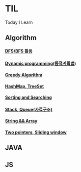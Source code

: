 # TIL
Today I Learn

## Algorithm
#### [DFS/BFS 활용](https://github.com/jun111haha/TIL/blob/main/Algorithm/DFS%2C%20BFS%20%ED%99%9C%EC%9A%A9.md) 
#### [Dynamic programming(동적계획법)](https://github.com/jun111haha/TIL/blob/main/Algorithm/Dynamic%20programming(%EB%8F%99%EC%A0%81%EA%B3%84%ED%9A%8D%EB%B2%95).md)
#### [Greedy Algorithm](https://github.com/jun111haha/TIL/blob/main/Algorithm/Greedy%20Algorithm.md)
#### [HashMap, TreeSet](https://github.com/jun111haha/TIL/blob/main/Algorithm/HashMap%2C%20TreeSet%20(%ED%95%B4%EC%89%AC%2C%20%EC%A0%95%EB%A0%AC%EC%A7%80%EC%9B%90%20Set).md)
#### [Sorting and Searching](https://github.com/jun111haha/TIL/blob/main/Algorithm/Sorting%20and%20Searching(%EC%A0%95%EB%A0%AC%2C%20%EC%9D%B4%EB%B6%84%EA%B2%80%EC%83%89%EA%B3%BC%20%EA%B2%B0%EC%A0%95%EC%95%8C%EA%B3%A0%EB%A6%AC%EC%A6%98).md)
#### [Stack, Queue(자료구조)](https://github.com/jun111haha/TIL/blob/main/Algorithm/Stack%2C%20Queue(%EC%9E%90%EB%A3%8C%EA%B5%AC%EC%A1%B0).md)
#### [String && Array](https://github.com/jun111haha/TIL/blob/main/Algorithm/String%20%26%26%20Array.md)
#### [Two pointers, Sliding window](https://github.com/jun111haha/TIL/blob/main/Algorithm/Two%20pointers%2C%20Sliding%20window.md)

## JAVA

## JS
